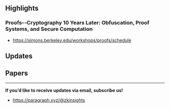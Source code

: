 ## Highlights
### Proofs--Cryptography 10 Years Later: Obfuscation, Proof Systems, and Secure Computation
- <https://simons.berkeley.edu/workshops/proofs/schedule>

## Updates

## Papers

---
**If you’d like to receive updates via email, subscribe us!**

- <https://paragraph.xyz/@zkinsights>
